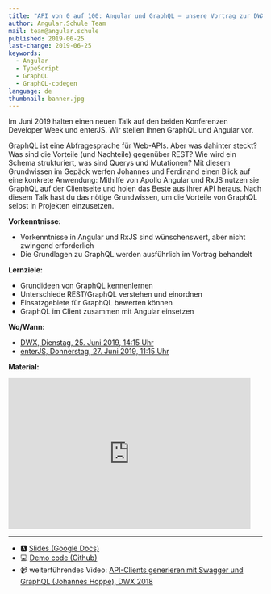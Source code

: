```yaml
---
title: "API von 0 auf 100: Angular und GraphQL – unsere Vortrag zur DWX und enterJS 2019"
author: Angular.Schule Team
mail: team@angular.schule
published: 2019-06-25
last-change: 2019-06-25
keywords:
  - Angular
  - TypeScript
  - GraphQL
  - GraphQL-codegen
language: de
thumbnail: banner.jpg
---
```


Im Juni 2019 halten einen neuen Talk auf den beiden Konferenzen Developer Week und enterJS. Wir stellen Ihnen GraphQL und Angular vor.

GraphQL ist eine Abfragesprache für Web-APIs. Aber was dahinter steckt? Was sind die Vorteile (und Nachteile) gegenüber REST? Wie wird ein Schema strukturiert, was sind Querys und Mutationen? Mit diesem Grundwissen im Gepäck werfen Johannes und Ferdinand einen Blick auf eine konkrete Anwendung: Mithilfe von Apollo Angular und RxJS nutzen sie GraphQL auf der Clientseite und holen das Beste aus ihrer API heraus. Nach diesem Talk hast du das nötige Grundwissen, um die Vorteile von GraphQL selbst in Projekten einzusetzen. 

__Vorkenntnisse:__
* Vorkenntnisse in Angular und RxJS sind wünschenswert, aber nicht zwingend erforderlich
* Die Grundlagen zu GraphQL werden ausführlich im Vortrag behandelt 

__Lernziele:__
* Grundideen von GraphQL kennenlernen
* Unterschiede REST/GraphQL verstehen und einordnen
* Einsatzgebiete für GraphQL bewerten können
* GraphQL im Client zusammen mit Angular einsetzen


__Wo/Wann:__
* [DWX, Dienstag, 25. Juni 2019, 14:15 Uhr](https://www.developer-week.de/programm-2019/#/talk/api-von-0-auf-100-angular-und-graphql)
* [enterJS, Donnerstag, 27. Juni 2019, 11:15 Uhr](https://www.enterjs.de/single?id=8123&api-von-0-auf-100%3A-angular-und-graphql)


__Material:__

<iframe src="https://docs.google.com/presentation/d/e/2PACX-1vSTLgu0FbZ44PO9tCk1_1_wehq3_Fh5DNReKO7K80n4BHZgHU3YVQvskHj6BzskKxqatlTZIaXJipOt/embed?start=false&loop=false&delayms=5000" frameborder="0" width="480" height="299" allowfullscreen="true" mozallowfullscreen="true" webkitallowfullscreen="true"></iframe>

---

* 🅰️ [Slides (Google Docs)](https://docs.google.com/presentation/d/1DYFLRlnyranpYi528z3Jarato7eCR43xqMqLYEpsAvQ/edit?usp=sharing)
* 💻 [Demo code (Github)](https://github.com/angular-schule/demo-angular-graphql)
* 📹 weiterführendes Video: [API-Clients generieren mit Swagger und GraphQL (Johannes Hoppe), DWX 2018](https://www.youtube.com/watch?v=rarXH1OHpFY)



